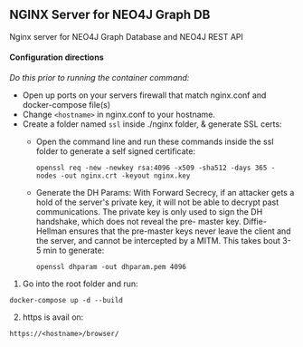 ## NGINX Server for NEO4J Graph DB
Nginx server for NEO4J Graph Database and NEO4J REST API

#### Configuration directions

<em>Do this prior to running the container command:</em>

 - Open up ports on your servers firewall that match nginx.conf and docker-compose file(s)
 - Change ```<hostname>``` in nginx.conf to your hostname. 
 - Create a folder named ```ssl``` inside ./nginx folder, & generate SSL certs:
    - Open the command line and run these commands inside the ssl folder to generate a self signed certificate:
    
      ```openssl req -new -newkey rsa:4096 -x509 -sha512 -days 365 -nodes -out nginx.crt -keyout nginx.key```
      
    - Generate the DH Params: With Forward Secrecy, if an attacker gets a hold of the server's private key, it will not be able to decrypt past communications. The private key is only used to sign the DH handshake, which does not reveal the pre- master key. Diffie-Hellman ensures that the pre-master keys never leave the client and the server, and cannot be intercepted by a MITM. This takes bout 3-5 min to generate:
    
      ```openssl dhparam -out dhparam.pem 4096```
 
 
 1. Go into the root folder and run:
 
 ``` docker-compose up -d --build ```
 
 2. https is avail on: 
 
 ```https://<hostname>/browser/```
